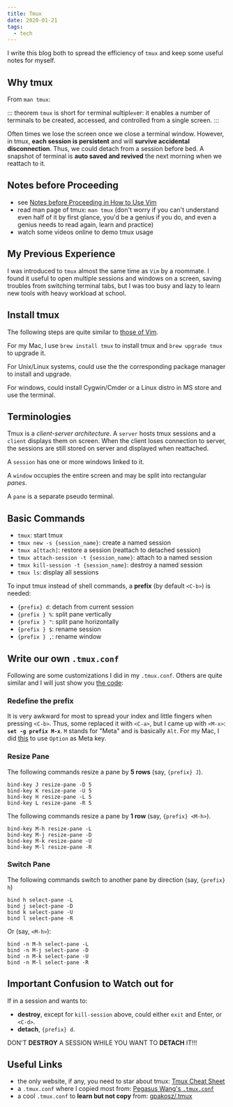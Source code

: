 ```yaml
---
title: Tmux
date: 2020-01-21
tags:
  - tech
---
```


I write this blog both to spread the efficiency of `tmux` and keep some useful notes for myself.

<!-- more -->

## Why tmux

From `man tmux`:

::: theorem
`tmux` is short for `t`erminal `m`ultipl`ex`er: it enables a number of terminals to be created, accessed, and controlled from a single screen.
:::

Often times we lose the screen once we close a terminal window. However, in tmux, **each session is persistent** and will **survive accidental disconnection**. Thus, we could detach from a session before bed. A snapshot of terminal is **auto saved and revived** the next morning when we reattach to it.

## Notes before Proceeding

- see [Notes before Proceeding in How to Use Vim](vim_commands#notes-before-proceeding)
- read man page of tmux: `man tmux` (don't worry if you can't understand even half of it by first glance, you'd be a genius if you do, and even a genius needs to read again, learn and practice)
- watch some videos online to demo tmux usage

## My Previous Experience

I was introduced to `tmux` almost the same time as `Vim` by a roommate. I found it useful to open multiple sessions and windows on a screen, saving troubles from switching terminal tabs, but I was too busy and lazy to learn new tools with heavy workload at school.

## Install tmux

The following steps are quite similar to [those of Vim](vim_commands.md#install-and-upgrade-neovim).

For my Mac, I use `brew install tmux` to install tmux and `brew upgrade tmux` to upgrade it.

For Unix/Linux systems, could use the the corresponding package manager to install and upgrade.

For windows, could install Cygwin/Cmder or a Linux distro in MS store and use the terminal.

## Terminologies

Tmux is a _client-server architecture_. A `server` hosts tmux sessions and a `client` displays them on screen. When the client loses connection to server, the sessions are still stored on server and displayed when reattached.

A `session` has one or more windows linked to it.

A `window` occupies the entire screen and may be split into rectangular _panes_.

A `pane` is a separate pseudo terminal.

## Basic Commands

- `tmux`: start tmux
- `tmux new -s {session_name}`: create a named session
- `tmux a[ttach]`: restore a session (reattach to detached session)
- `tmux attach-session -t {session_name}`: attach to a named session
- `tmux kill-session -t {session_name}`: destroy a named session
- `tmux ls`: display all sessions

To input tmux instead of shell commands, a **prefix** (by default `<C-b>`) is needed:

- `{prefix} d`: detach from current session
- `{prefix } %`: split pane vertically
- `{prefix } "`: split pane horizontally
- `{prefix } $`: rename session
- `{prefix } ,`: rename window

## Write our own `.tmux.conf`

Following are some customizations I did in my `.tmux.conf`. Others are quite similar and I will just show you [the code](https://github.com/franklinqin0/dotfiles/blob/master/tmux/.tmux.conf):

### Redefine the prefix

It is very awkward for most to spread your index and little fingers when pressing `<C-b>`. Thus, some replaced it with `<C-a>`, but I came up with `<M-x>`: **`set -g prefix M-x`**. `M` stands for "Meta" and is basically `Alt`. For my Mac, I did [this](https://superuser.com/a/963367) to use `Option` as Meta key.

### Resize Pane

The following commands resize a pane by **5 rows** (say, `{prefix} J`).

```
bind-key J resize-pane -D 5
bind-key K resize-pane -U 5
bind-key H resize-pane -L 5
bind-key L resize-pane -R 5
```

The following commands resize a pane by **1 row** (say, `{prefix} <M-h>`).

```
bind-key M-h resize-pane -L
bind-key M-j resize-pane -D
bind-key M-k resize-pane -U
bind-key M-l resize-pane -R
```

### Switch Pane

The following commands switch to another pane by direction (say, `{prefix} h`)

```
bind h select-pane -L
bind j select-pane -D
bind k select-pane -U
bind l select-pane -R
```

Or (say, `<M-h>`):

```
bind -n M-h select-pane -L
bind -n M-j select-pane -D
bind -n M-k select-pane -U
bind -n M-l select-pane -R
```

## Important Confusion to Watch out for

If in a session and wants to:

- **destroy**, except for `kill-session` above, could either `exit` and Enter, or `<C-d>`.
- **detach**, `{prefix} d`.

DON'T **DESTROY** A SESSION WHILE YOU WANT TO **DETACH** IT!!!

## Useful Links

- the only website, if any, you need to star about tmux: [Tmux Cheat Sheet](https://tmuxcheatsheet.com)
- a `.tmux.conf` where I copied most from: [Pegasus Wang's `.tmux.conf`](https://github.com/PegasusWang/linux_config/blob/master/mac/tmux.conf)
- a cool `.tmux.conf` to **learn but not copy** from: [gpakosz/.tmux](https://github.com/gpakosz/.tmux)
